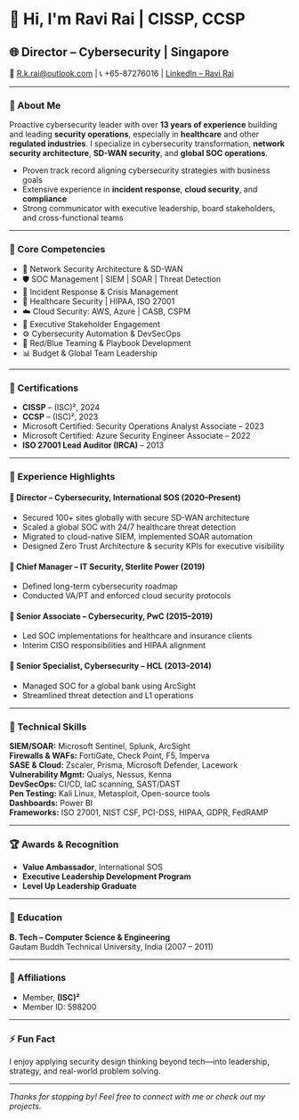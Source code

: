 # 👋 Hi, I'm Ravi Rai | CISSP, CCSP

## 🌐 Director – Cybersecurity | Singapore  
📧 R.k.rai@outlook.com | 📞 +65-87276016 | [LinkedIn – Ravi Rai](https://www.linkedin.com)

---

### 🧭 About Me

Proactive cybersecurity leader with over **13 years of experience** building and leading **security operations**, especially in **healthcare** and other **regulated industries**. I specialize in cybersecurity transformation, **network security architecture**, **SD-WAN security**, and **global SOC operations**.

- Proven track record aligning cybersecurity strategies with business goals
- Extensive experience in **incident response**, **cloud security**, and **compliance**
- Strong communicator with executive leadership, board stakeholders, and cross-functional teams

---

### 🚀 Core Competencies

- 🔐 Network Security Architecture & SD-WAN
- 🛡️ SOC Management | SIEM | SOAR | Threat Detection
- 🚨 Incident Response & Crisis Management
- 🏥 Healthcare Security | HIPAA, ISO 27001
- ☁️ Cloud Security: AWS, Azure | CASB, CSPM
- 🤝 Executive Stakeholder Engagement
- ⚙️ Cybersecurity Automation & DevSecOps
- 🎯 Red/Blue Teaming & Playbook Development
- 📊 Budget & Global Team Leadership

---

### 📜 Certifications

- **CISSP** – (ISC)², 2024  
- **CCSP** – (ISC)², 2023  
- Microsoft Certified: Security Operations Analyst Associate – 2023  
- Microsoft Certified: Azure Security Engineer Associate – 2022  
- **ISO 27001 Lead Auditor (IRCA)** – 2013  

---

### 💼 Experience Highlights

#### 🔹 Director – Cybersecurity, International SOS (2020–Present)
- Secured 100+ sites globally with secure SD-WAN architecture
- Scaled a global SOC with 24/7 healthcare threat detection
- Migrated to cloud-native SIEM, implemented SOAR automation
- Designed Zero Trust Architecture & security KPIs for executive visibility

#### 🔹 Chief Manager – IT Security, Sterlite Power (2019)
- Defined long-term cybersecurity roadmap
- Conducted VA/PT and enforced cloud security protocols

#### 🔹 Senior Associate – Cybersecurity, PwC (2015–2019)
- Led SOC implementations for healthcare and insurance clients
- Interim CISO responsibilities and HIPAA alignment

#### 🔹 Senior Specialist, Cybersecurity – HCL (2013–2014)
- Managed SOC for a global bank using ArcSight
- Streamlined threat detection and L1 operations

---

### 🔧 Technical Skills

**SIEM/SOAR:** Microsoft Sentinel, Splunk, ArcSight  
**Firewalls & WAFs:** FortiGate, Check Point, F5, Imperva  
**SASE & Cloud:** Zscaler, Prisma, Microsoft Defender, Lacework  
**Vulnerability Mgmt:** Qualys, Nessus, Kenna  
**DevSecOps:** CI/CD, IaC scanning, SAST/DAST  
**Pen Testing:** Kali Linux, Metasploit, Open-source tools  
**Dashboards:** Power BI  
**Frameworks:** ISO 27001, NIST CSF, PCI-DSS, HIPAA, GDPR, FedRAMP  

---

### 🏆 Awards & Recognition

- **Value Ambassador**, International SOS  
- **Executive Leadership Development Program**  
- **Level Up Leadership Graduate**

---

### 🧠 Education

**B. Tech – Computer Science & Engineering**  
Gautam Buddh Technical University, India (2007 – 2011)

---

### 🤝 Affiliations

- Member, **(ISC)²**  
- Member ID: 598200  

---

### ⚡ Fun Fact

I enjoy applying security design thinking beyond tech—into leadership, strategy, and real-world problem solving.

---

_Thanks for stopping by! Feel free to connect with me or check out my projects._
